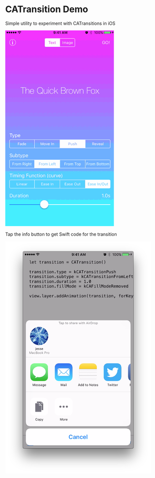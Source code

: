 # CATransition Demo
Simple utility to experiment with CATransitions in iOS

![demo gif](Media/CATransitionsDemo.gif)

Tap the info button to get Swift code for the transition

![Code share view](Media/shareCode.png)
